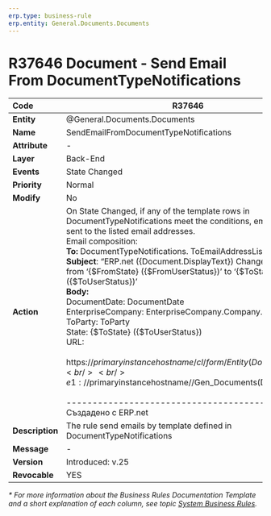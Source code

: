 ```yaml
---
erp.type: business-rule
erp.entity: General.Documents.Documents
---
```


# R37646 Document - Send Email From DocumentTypeNotifications

| **Code** | R37646 |
| :---------------------- | ------------------------------------------------------------ |
| **Entity** | @General.Documents.Documents |
| **Name** | SendEmailFromDocumentTypeNotifications |
| **Attribute** | \-   |
| **Layer** | Back-End |
| **Events** | State Changed |
| **Priority** | Normal |
| **Modify** | No   |
| **Action** | On State Changed, if any of the template rows in DocumentTypeNotifications meet the conditions, emails are sent to the listed email addresses.<br />Email composition:<br />**To:** DocumentTypeNotifications. ToEmailAddressList<br />**Subject**: “ERP.net ({Document.DisplayText}) Change of status from ‘{$FromState} ({$FromUserStatus})’ to ‘{$ToState} ({$ToUserStatus})’<br />**Body:**<br />DocumentDate: DocumentDate<br/>EnterpriseCompany: EnterpriseCompany.Company.Party<br/>ToParty: ToParty<br/>State: {$ToState} ({$ToUserStatus})<br />URL:<br/><br/>https://$primaryinstancehostname/cl/form/{Entity}(DocumentId)<br/><br/>e1://$primaryinstancehostname//Gen_Documents(DocumentId)<br/><br/>------------------------------------------<br/>Създадено с ERP.net |
| **Description** | The rule send emails by template defined in DocumentTypeNotifications |
| **Message** | \-   |
| **Version**  | Introduced: v.25                  |
| **Revocable**               | YES                                 |

*\* For more information about the Business Rules Documentation Template and a short explanation of each column, see
topic [System Business Rules](../templates/template-description-system-business-rules.md).*
